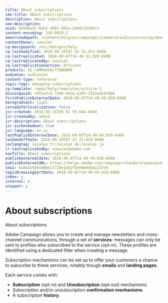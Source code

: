 ```yaml
---
title: About subscriptions
seo-title: About subscriptions
description: About subscriptions
seo-description: 
uuid: 8a949a4c-0ab2-4061-801a-2addc5550efa
content-encoding: ISO-8859-1
aemsrcnodepath: /content/help/en/campaign/standard/audiences/using/about-subscriptions
contentOwner: sauviat
cq-designpath: /etc/designs/help
cq-lastmodified: 2018-09-10T07 23 21.031-0400
cq-lastreplicated: 2018-09-07T14 49 51.928-0400
cq-lastreplicatedby: sauviat
cq-lastreplicationaction: Activate
products: SG_CAMPAIGN/STANDARD
audience: audiences
content-type: reference
topic-tags: managing-subscriptions
cq-template: /apps/help/templates/article-3
discoiquuid: c0fae3cb-7586-442b-b3df-72b3ad2d70b6
firstPublishExternalDate: 2018-09-07T14:49:49.939-0400
herogradient: light
isreadyforlocalization: false
jcr-created: 2018-03-15T09 01 55.044-0400
jcr-createdby: admin
jcr-description: About subscriptions
jcr-ischeckedout: true
jcr-language: en_us
lastPublishExternalDate: 2018-09-07T14:49:49.939-0400
lochandoffdate: 2018-09-10T07 23 21.029-0400
loclangtag: locales fr;locales de;locales ja
lr-lastreplicatedby: sauviat@adobe.com
navTitle: About subscriptions
publishexternaldate: 2018-09-07T14 49 49.939-0400
publishExternalURL: https://helpx.adobe.com/campaign/standard/audiences/using/about-subscriptions.html
sha1: ba8aa1926188be11719e1e52f5ee0e0d5da137e9
topicBrowsingSortDate: 2018-09-07T14:49:49.939-0400
index: y
internal: n
snippet: y
---
```


# About subscriptions

About subscriptions

Adobe Campaign allows you to create and manage newsletters and cross-channel communications, through a set of **services**: messages can only be sent to profiles who subscribed to the service (opt-in). These profiles are identified using a dedicated filter when creating a message.

Subscription mechanisms can be set up to offer your customers a chance to subscribe to these services, notably though **emails** and **landing pages**.

Each service comes with:

* **Subscription** (opt-in) and **Unsubscription** (opt-out) mechanisms.
* Subscription and/or unsubscription **confirmation mechanisms**.
* A subscription **history**.

